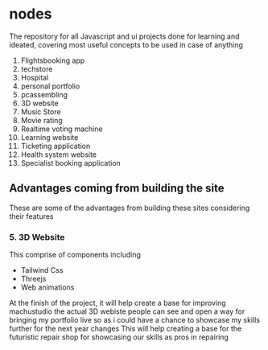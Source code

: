 # nodes

The repository for all Javascript and ui projects done for learning and ideated, covering most useful concepts to be used in case of anything

1. Flightsbooking app
2. techstore
3. Hospital
4. personal portfolio
5. pcassembling
6. 3D website
7. Music Store
8. Movie rating
9. Realtime voting machine
10. Learning website
11. Ticketing application
12. Health system website
13. Specialist booking application

## Advantages coming from building the site

These are some of the advantages from building these sites considering their features

### 5. 3D Website

This comprise of components including

- Tailwind Css
- Threejs
- Web animations

At the finish of the project, it will help create a base for improving machustudio
the actual 3D webiste people can see and open a way for bringing my portfolio live
so as i could have a chance to showcase my skills further for the next year changes
This will help creating a base for the futuristic repair shop for showcasing our skills as pros in repairing
